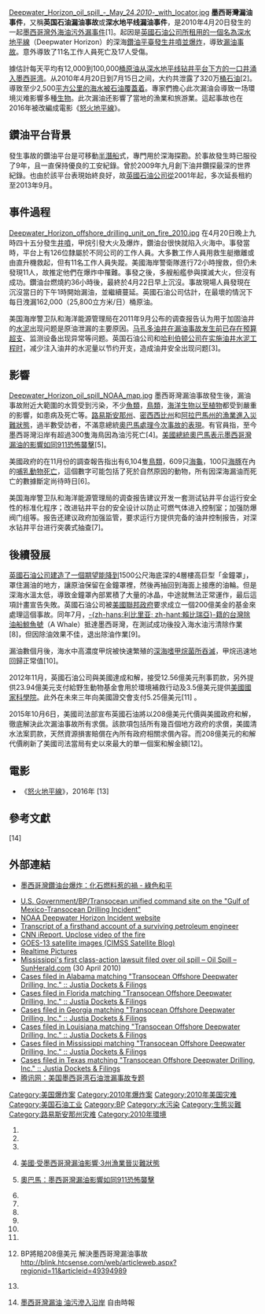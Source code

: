 [Deepwater_Horizon_oil_spill_-_May_24,_2010_-_with_locator.jpg](https://zh.wikipedia.org/wiki/File:Deepwater_Horizon_oil_spill_-_May_24,_2010_-_with_locator.jpg "fig:Deepwater_Horizon_oil_spill_-_May_24,_2010_-_with_locator.jpg") **墨西哥灣漏油事件**，又稱**英国石油漏油事故**或**深水地平线漏油事件**，是2010年4月20日發生的一起[墨西哥灣外海油污外漏事件](https://zh.wikipedia.org/wiki/墨西哥灣 "wikilink")\[1\]。起因是[英國石油公司所租用的一個名為深水地平線](https://zh.wikipedia.org/wiki/英國石油 "wikilink")（Deepwater Horizon）的深海[鑽油平臺發生](https://zh.wikipedia.org/wiki/鑽油平臺 "wikilink")[井噴並爆炸](https://zh.wikipedia.org/wiki/井噴 "wikilink")，導致[漏油事故](https://zh.wikipedia.org/wiki/漏油 "wikilink")。意外導致了11名工作人員死亡及17人受傷。

據估計每天平均有12,000到100,000[桶原油从深水地平线钻井平台下方的一口井涌入墨西哥湾](https://zh.wikipedia.org/wiki/桶_\(单位\) "wikilink")。从2010年4月20日到7月15日之间，大约共泄露了320万[桶石油](https://zh.wikipedia.org/wiki/桶 "wikilink")\[2\]。導致至少2,500[平方公里的海水被石油覆蓋着](https://zh.wikipedia.org/wiki/平方公里 "wikilink")。專家們擔心此次漏油会導致一场環境災难影響多種[生物](../Page/生物.md "wikilink")。此次漏油还影響了當地的漁業和旅游業。這起事故也在2016年被改編成電影《[怒火地平線](../Page/怒火地平線.md "wikilink")》。

## 鑽油平台背景

發生事故的鑽油平台是可移動[半潛船](../Page/半潛船.md "wikilink")式，專門用於深海探勘。於事故發生時已服役了9年，且一直保持優良的工安紀錄。曾於2009年九月創下油井鑽探最深的世界紀錄。也由於該平台表現始終良好，故[英國石油公司從](https://zh.wikipedia.org/wiki/英國石油公司 "wikilink")2001年起，多次延長租約至2013年9月。

## 事件過程

[Deepwater_Horizon_offshore_drilling_unit_on_fire_2010.jpg](https://zh.wikipedia.org/wiki/File:Deepwater_Horizon_offshore_drilling_unit_on_fire_2010.jpg "fig:Deepwater_Horizon_offshore_drilling_unit_on_fire_2010.jpg") 在4月20日晚上九時四十五分發生[井噴](https://zh.wikipedia.org/wiki/井噴 "wikilink")，甲烷引發大火及爆炸，鑽油台很快就陷入火海中。事發當時，平台上有126位隸屬於不同公司的工作人員。大多數工作人員用救生艇撤離或由直升機救起，但有11名工作人員失蹤。美國海岸警衛隊進行72小時搜救，但仍未發現11人，故推定他們在爆炸中罹難。事發之後，多艘船艦參與撲滅大火，但沒有成功。鑽油台燃燒約36小時後，最終於4月22日早上沉沒。事故現場人員發現在沉沒當日的下午1時開始漏油，並繼續蔓延。英國石油公司估計，在最壞的情況下每日洩漏162,000（25,800立方米/日）桶原油。

美国海岸警卫队和海洋能源管理局在2011年9月公布的调查报告认为用于加固油井的[水泥](../Page/水泥.md "wikilink")出现问题是原油泄漏的主要原因。[马孔多油井在漏油事故发生前已存在预算超支](https://zh.wikipedia.org/wiki/马孔多油井 "wikilink")、监测设备出现异常等问题。英国石油公司和[哈利伯顿公司在实施油井水泥工程时](https://zh.wikipedia.org/wiki/哈利伯顿公司 "wikilink")，减少注入油井的水泥量以节约开支，造成油井安全出现问题\[3\]。

## 影響

[Deepwater_Horizon_oil_spill_NOAA_map.jpg](https://zh.wikipedia.org/wiki/File:Deepwater_Horizon_oil_spill_NOAA_map.jpg "fig:Deepwater_Horizon_oil_spill_NOAA_map.jpg") 墨西哥灣漏油事故發生後，漏油事故附近大範圍的水質受到污染，不少[魚類](https://zh.wikipedia.org/wiki/魚類 "wikilink")，[鳥類](https://zh.wikipedia.org/wiki/鳥類 "wikilink")，[海洋生物以至](https://zh.wikipedia.org/wiki/海洋生物 "wikilink")[植物](../Page/植物.md "wikilink")都受到嚴重的影響，如患病及死亡等。[路易斯安那州](../Page/路易斯安那州.md "wikilink")、[密西西比州](../Page/密西西比州.md "wikilink")和[阿拉巴馬州的漁業進入災難狀態](https://zh.wikipedia.org/wiki/阿拉巴馬州 "wikilink")，過半數受訪者，不滿意總統[奧巴馬處理今次事故的表現](https://zh.wikipedia.org/wiki/奧巴馬 "wikilink")。有官員指，至今墨西哥灣沿岸有超過300隻海鳥因為油污死亡\[4\]。[美國總統奧巴馬表示墨西哥灣漏油的影響如同](https://zh.wikipedia.org/wiki/美國總統 "wikilink")[911恐怖襲擊](https://zh.wikipedia.org/wiki/911恐怖襲擊 "wikilink")\[5\]。

美國政府的在11月份的調查報告指出有6,104隻[鳥類](https://zh.wikipedia.org/wiki/鳥類 "wikilink")，609只[海龜](https://zh.wikipedia.org/wiki/海龜 "wikilink")，100只[海豚](../Page/海豚.md "wikilink")在內的[哺乳動物死亡](https://zh.wikipedia.org/wiki/哺乳動物 "wikilink")，這個數字可能包括了死於自然原因的動物，所有因深海漏油而死亡的數據斷定尚待時日\[6\]。

美国海岸警卫队和海洋能源管理局的调查报告建议开发一套测试钻井平台运行安全性的标准化程序；改进钻井平台的安全设计以防止可燃气体进入控制室；加强防爆阀门组等。报告还建议政府加强监管，要求运行方提供完备的油井控制报告，对深水钻井平台进行突袭式抽查\[7\]。

## 後續發展

[英國石油公司建造了一個期望能降到](https://zh.wikipedia.org/wiki/英國石油公司 "wikilink")1500公尺海底深的4層樓高巨型「金鐘罩」，罩住漏油的地方，讓原油保留在金鐘罩裡，然後再抽回到海面上接應的油輪。但是深海水溫太低，導致金鐘罩內部累積了大量的冰晶，中途就無法正常運作，最后這項計畫宣告失敗。英國石油公司被[美國聯邦政府](../Page/美國聯邦政府.md "wikilink")要求成立一個200億美金的基金來處理這個事故。同年7月，[-{zh-hans:利比里亚; zh-hant:賴比瑞亞}-籍的](https://zh.wikipedia.org/wiki/賴比瑞亞 "wikilink")[台灣除油船](../Page/中華民國.md "wikilink")[鯨魚號](https://zh.wikipedia.org/wiki/鯨魚號 "wikilink")（A Whale）抵達墨西哥灣，在測試成功後投入海水油污清除作業\[8\]，但因除油效果不佳，退出除油作業\[9\]。

漏油數個月後，海水中高濃度甲烷被快速繁殖的[深海嗜甲烷菌所吞滅](https://zh.wikipedia.org/wiki/深海嗜甲烷菌 "wikilink")，甲烷迅速地回歸正常值\[10\]。

2012年11月，英國石油公司與美國達成和解，接受12.56億美元刑事罰款，另外提供23.94億美元支付給野生動物基金會用於環境補救行动及3.5億美元提供[美國國家科學院](https://zh.wikipedia.org/wiki/美國國家科學院 "wikilink")。此外在未來三年向美國證交會支付5.25億美元\[11\] 。

2015年10月6日，美國司法部宣布英國石油將以208億美元代價與美國政府和解，徹底解決此次漏油事故所有求償。該款項包括所有幾百個地方政府的求償，美國清水法案罰款，天然資源損害賠償在內所有政府相關求償內容。而208億美元的和解代價刷新了美國司法當局有史以來最大的單一個案和解金額\[12\]。

## 電影

  - 《[怒火地平線](../Page/怒火地平線.md "wikilink")》，2016年 \[13\]

## 參考文獻

<div class="references-small">

<references>

\[14\]

</references>

</div>

## 外部連結

  - [墨西哥灣鑽油台爆炸：化石燃料惹的禍 - 綠色和平](http://www.greenpeace.org/china/ch/news/mexico-gulf-oil-spill)

<!-- end list -->

  - [U.S. Government/BP/Transocean unified command site on the "Gulf of Mexico-Transocean Drilling Incident"](http://www.deepwaterhorizonresponse.com/)
  - [NOAA Deepwater Horizon Incident website](https://web.archive.org/web/20170707200242/http://deepwaterhorizon.noaa.gov/)
  - [Transcript of a firsthand account of a surviving petroleum engineer](http://www.floppingaces.net/2010/04/30/deepsea-horizon-tragedy-tempered-by-a-dose-of-reality/#comment-278164)
  - [CNN iReport. Upclose video of the fire](https://web.archive.org/web/20100426123407/http://www.ireport.com/docs/DOC-435316?hpt=C2)
  - [GOES-13 satellite images (CIMSS Satellite Blog)](http://cimss.ssec.wisc.edu/goes/blog/archives/5240)
  - [Realtime Pictures](https://web.archive.org/web/20100528023357/http://nachofoto.com/2010_Explosion_US_Oil_Rig_Explosion_20th_April)
  - [Mississippi's first class-action lawsuit filed over oil spill – Oil Spill – SunHerald.com](https://web.archive.org/web/20100503145728/http://www.sunherald.com/2010/04/30/2143252/states-first-class-action-lawsuit.html) (30 April 2010)
  - [Cases filed in Alabama matching "Transocean Offshore Deepwater Drilling, Inc." :: Justia Dockets & Filings](http://dockets.justia.com/search?query=Transocean+Offshore+Deepwater+Drilling%2C+Inc.&state=alabama)
  - [Cases filed in Florida matching "Transocean Offshore Deepwater Drilling, Inc." :: Justia Dockets & Filings](http://dockets.justia.com/search?query=Transocean+Offshore+Deepwater+Drilling%2C+Inc.&state=florida)
  - [Cases filed in Georgia matching "Transocean Offshore Deepwater Drilling, Inc." :: Justia Dockets & Filings](http://dockets.justia.com/search?query=Transocean+Offshore+Deepwater+Drilling%2C+Inc.&state=georgia)
  - [Cases filed in Louisiana matching "Transocean Offshore Deepwater Drilling, Inc." :: Justia Dockets & Filings](http://dockets.justia.com/search?query=Transocean+Offshore+Deepwater+Drilling%2C+Inc.&state=louisiana)
  - [Cases filed in Mississippi matching "Transocean Offshore Deepwater Drilling, Inc." :: Justia Dockets & Filings](http://dockets.justia.com/search?query=Transocean+Offshore+Deepwater+Drilling%2C+Inc.&state=mississippi)
  - [Cases filed in Texas matching "Transocean Offshore Deepwater Drilling, Inc." :: Justia Dockets & Filings](http://dockets.justia.com/search?query=Transocean+Offshore+Deepwater+Drilling%2C+Inc.&state=texas)
  - [腾讯网：美国墨西哥湾石油泄漏事故专题](http://news.qq.com/zt2010/mxgxielou/index.htm)

[Category:美国爆炸案](https://zh.wikipedia.org/wiki/Category:美国爆炸案 "wikilink") [Category:2010年爆炸案](https://zh.wikipedia.org/wiki/Category:2010年爆炸案 "wikilink") [Category:2010年美国灾难](https://zh.wikipedia.org/wiki/Category:2010年美国灾难 "wikilink") [Category:美国石油工业](https://zh.wikipedia.org/wiki/Category:美国石油工业 "wikilink") [Category:BP](https://zh.wikipedia.org/wiki/Category:BP "wikilink") [Category:水污染](https://zh.wikipedia.org/wiki/Category:水污染 "wikilink") [Category:生態災難](https://zh.wikipedia.org/wiki/Category:生態災難 "wikilink") [Category:路易斯安那州灾难](https://zh.wikipedia.org/wiki/Category:路易斯安那州灾难 "wikilink") [Category:2010年環境](https://zh.wikipedia.org/wiki/Category:2010年環境 "wikilink")

1.
2.

3.

4.  [美國‧受墨西哥灣漏油影響‧3州漁業晉災難狀態](http://www.sinchew.com.my/node/162121)

5.  [奧巴馬：墨西哥灣漏油影響如同911恐怖襲擊](http://finance.sina.com.cn/stock/usstock/c/20100615/11048119842.shtml)

6.

7.
8.

9.

10.

11.

12. BP將賠208億美元 解決墨西哥灣漏油事故 <http://blink.htcsense.com/web/articleweb.aspx?regionid=11&articleid=49394989>

13.
14. [墨西哥灣漏油 油污滲入沿岸](http://www.libertytimes.com.tw/2010/new/may/1/today-int3.htm)  自由時報